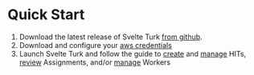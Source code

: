 # Quick Start

1. Download the latest release of Svelte Turk [from github](https://github.com/ejolly/svelte-turk/releases).
2. Download and configure your [aws credentials](aws-credentials.md)
3. Launch Svelte Turk and follow the guide to [create](create.md) and [manage](manage-hits.md) HITs, [review](review-assts.md) Assignments, and/or [manage](manage-workers.md) Workers
